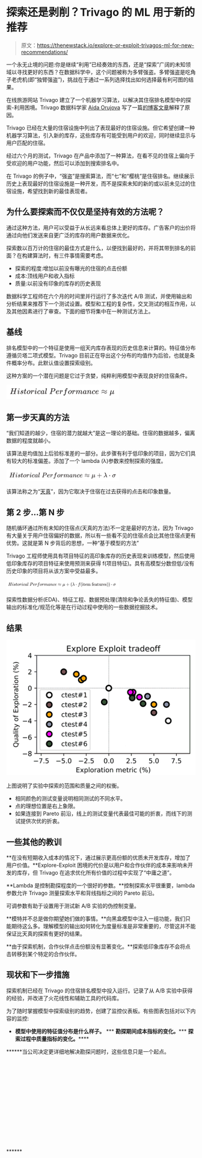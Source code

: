 # 探索还是剥削？Trivago 的 ML 用于新的推荐

> 原文：<https://thenewstack.io/explore-or-exploit-trivagos-ml-for-new-recommendations/>

一个永无止境的问题:你是继续“利用”已经奏效的东西，还是“探索”广阔的未知领域以寻找更好的东西？在数据科学中，这个问题被称为多臂强盗。多臂强盗是吃角子老虎机(即“独臂强盗”)，挑战在于通过一系列选择找出如何选择最有利可图的结果。

在线旅游网站 Trivago 建立了一个机器学习算法，以解决其住宿排名模型中的探索-利用困境。Trivago 数据科学家 [Aida Orujova](https://www.linkedin.com/in/aidaorujova/) 写了一篇[的博客文章](https://tech.trivago.com/post/2022-11-04-explore-exploit-dilemma-in-ranking-model/)解释了原因。

Trivago 已经在大量的住宿设施中列出了表现最好的住宿设施。但它希望创建一种机器学习算法，引入新的库存，这些库存有可能受到用户的欢迎，同时继续显示与用户匹配的住宿。

经过六个月的测试，Trivago 在产品中添加了一种算法，在看不见的住宿上偏向于受欢迎的用户功能，然后可以添加到搜索排名中。

在 Trivago 的例子中，“强盗”是搜索算法，而“七”和“樱桃”是住宿排名。继续展示历史上表现最好的住宿设施是一种开发，而不是探索未知的新的或以前未见过的住宿设施，希望找到新的最佳表现者。

## **为什么要探索而不仅仅是坚持有效的方法呢？**

通过这种方法，用户可以受益于从长远来看总体上更好的库存。广告客户的出价将通过向他们发送来自更广泛的库存的用户数据来优化。

探索数以百万计的住宿的最佳方式是什么，以便找到最好的，并将其带到排名的前面？在构建算法时，有三件事情需要考虑。

*   探索的程度:增加以前没有曝光的住宿的点击份额
*   成本:顶线用户和收入指标
*   质量:以前没有印象的库存的历史表现

数据科学工程师在六个月的时间里并行运行了多次迭代 A/B 测试，并使用输出和分析结果来推荐下一个测试设置。模型和工程的复杂性，交叉测试的相互作用，以及其他因素进行了审查。下面的细节将集中在一种测试方法上。

## **基线**

排名模型中的一个特征是使用一组天内库存表现的历史信息来计算的。特征值分布遵循贝塔二项式模型。Trivago 目前正在导出这个分布的均值作为后验，也就是条件概率分布。此默认值设置探索级别。

这种方案的一个潜在问题是它过于贪婪，纯粹利用模型中表现良好的住宿条件。

![](img/aad639e94a31a35c786652af4b291724.png)

## **第一步天真的方法**

“我们知道的越少，住宿的潜力就越大”是这一理论的基础。住宿的数据越多，偏离数据的程度就越小。

该算法是均值加上后验标准差的一部分。此步骤有利于低印象的项目，因为它们具有较大的标准偏差。添加了一个 lambda (λ)参数来控制探索的强度。

![](img/c512ed9f57481679f7962b98dab1ee92.png)

该算法称之为“[天真](https://blogs.cornell.edu/info2040/2019/11/24/heres-some-naive-ml-for-you-guys/)”，因为它取决于住宿在过去获得的点击和印象数量。

## **第 2 步…第 N 步**

随机循环通过所有未知的住宿点(天真的方法)不一定是最好的方法，因为 Trivago 有大量关于用户住宿偏好的数据，所以有一些看不见的住宿点会比其他住宿点更有优势。这就是第 N 步背后的思想，一种“基于模型的方法”

Trivago 工程师使用具有项目特征的高印象库存的历史表现来训练模型，然后使用低印象库存的项目特征来使用预测来获得 f(项目特征)。具有高模型分数但低/没有历史印象的项目将从该方案中受益最多。

![](img/b995b34bacc86e1ffb4e85ddab30de26.png)

探索性数据分析(EDA)、特征工程、数据预处理(清除和争论丢失的特征值)、模型输出的标准化/规范化等是在行动过程中使用的一些数据挖掘技术。

## **结果**

![](img/59f2ff5adc86b25ff49fe6ad6a3e421d.png)

上图说明了实验中探索的范围和质量之间的权衡。

*   相同颜色的测试变量说明相同测试的不同水平。
*   点的理想位置是右上象限。
*   如果连接到 Pareto 前沿，线上的测试变量代表最佳可能的折衷，而线下的测试提供次优的折衷。

## 一些其他的教训

**在没有短期收入成本的情况下，通过展示更高份额的优质未开发库存，增加了用户价值。**Explore-Exploit 困境的代价是以用户和合作伙伴的成本来影响未开发的库存，但 Trivago 在追求优化所有价值的过程中实现了“中庸之道”。

**Lambda 是控制勘探程度的一个很好的参数。**控制探索水平很重要，lambda 参数允许 Trivago 测量探索水平和背线指标之间的 Pareto 前沿。

可调参数有助于设置用于测试新 A/B 实验的伪控制变量。

**模特并不总是做你期望她们做的事情。**向黑盒模型中注入一组功能，我们只能期待这么多。理解模型的输出如何转化为度量标准是非常重要的，尽管这并不能保证比天真的探索有更好的结果。

**由于探索机制，合作伙伴点击份额没有显著变化。**探索低印象库存不会将点击转移到某个特定的合作伙伴。

## **现状和下一步措施**

探索机制已经在 Trivago 的住宿排名模型中投入运行。记录了从 A/B 实验中获得的经验，并改进了火花线性和辅助工具的代码库。

为了随时掌握模型中探索级别的趋势，创建了监控仪表板。有些图表包括对以下内容的监控:

*   **模型中使用的特征值分布是什么样子。**
***   **勘探期间成本指标的变化。*****   **探索过程中质量指标的变化。******

 ******当公司决定更详细地解决勘探问题时，这些信息只是一个起点。

<svg xmlns:xlink="http://www.w3.org/1999/xlink" viewBox="0 0 68 31" version="1.1"><title>Group</title> <desc>Created with Sketch.</desc></svg>******